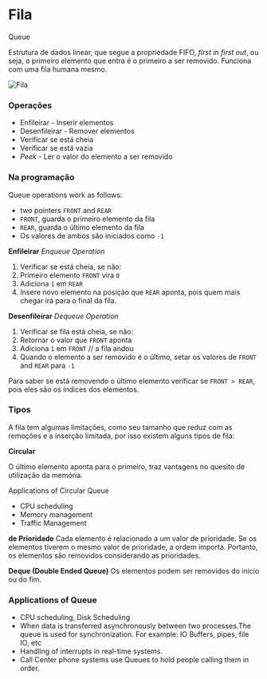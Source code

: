 # Fila
Queue

Estrutura de dados linear, que segue a propriedade FIFO, *first in first out*, ou seja, o primeiro elemento que entra é o primeiro a ser removido. Funciona com uma fila humana mesmo.

![Fila](https://cdn.programiz.com/sites/tutorial2program/files/queue.png)

### Operações
- Enfileirar - Inserir elementos
- Desenfileirar - Remover elementos
- Verificar se está cheia
- Verificar se está vazia
- *Peek* - Ler o valor do elemento a ser removido

### Na programação
Queue operations work as follows:

- two pointers `FRONT` and `REAR`
- `FRONT`, guarda o primeiro elemento da fila
- `REAR`, guarda  o último elemento da fila 
- Os valores de ambos são iniciados como `-1`

**Enfileirar**
*Enqueue Operation*

1. Verificar se está cheia, se não:
2. Primeiro elemento `FRONT` vira `0`
3. Adiciona `1` em `REAR`
4. Insere novo elemento na posição que `REAR` aponta, pois quem mais chegar irá para o final da fila.

**Desenfileirar**
*Dequeue Operation*

1. Verificar se fila está cheia, se não:
2. Retornar o valor que `FRONT` aponta
3. Adiciona `1` em `FRONT` // a fila andou
4. Quando o elemento a ser removido é o último, setar os valores de `FRONT` and `REAR` para `-1`

Para saber se está removendo o último elemento verificar se `FRONT > REAR`, pois eles são os índices dos elementos.

### Tipos
A fila tem algumas limitações, como seu tamanho que reduz com as remoções e a inserção limitada, por isso existem alguns tipos de fila:

**Circular**

 O último elemento aponta para o primeiro, traz vantagens no quesito de utilização da memória.

 Applications of Circular Queue
- CPU scheduling
- Memory management
- Traffic Management

**de Prioridade**
 Cada elemento é relacionado a um valor de prioridade. Se os elementos tiverem o mesmo valor de prioridade, a ordem importa. Portanto, os elementos são removidos considerando as prioridades.

**Deque (Double Ended Queue)**
Os elementos podem ser removidos do inicio ou do fim.

### Applications of Queue
- CPU scheduling, Disk Scheduling
- When data is transferred asynchronously between two processes.The queue is used for synchronization. For example: IO Buffers, pipes, file IO, etc
- Handling of interrupts in real-time systems.
- Call Center phone systems use Queues to hold people calling them in order.